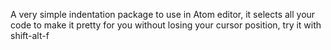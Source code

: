 A very simple indentation package to use in Atom editor, it selects all your code to make it pretty for you without losing your cursor position, try it with shift-alt-f
